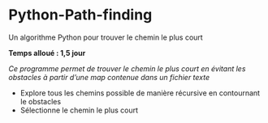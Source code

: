 # Python-Path-finding

Un algorithme Python pour trouver le chemin le plus court

__Temps alloué : 1,5 jour__

_Ce programme permet de trouver le chemin le plus court en évitant les obstacles à partir d’une map contenue dans un fichier texte_

* Explore tous les chemins possible de manière récursive en contournant le obstacles
* Sélectionne le chemin le plus court
